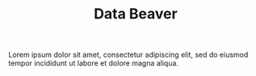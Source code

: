 ---
title: Data Beaver
image: /uploads/products/mtu.png
image_description: Data BeaverLogo
body: |-
    Lorem ipsum dolor sit amet, consectetur adipiscing elit, sed do eiusmod tempor incididunt ut labore et dolore magna aliqua.
---